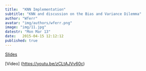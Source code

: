 ```yaml
---
title:  "KNN Implementation"
subtitle: "KNN and discussion on the Bias and Variance Dilemma"
author: "Wferr"
avatar: "img/authors/wferr.png"
image: "img/11.jpg"
datestr: "Mon Mar 13"
date:   2015-04-15 12:12:12
published: true
---
```


[Slides](https://docs.google.com/presentation/d/1k33EgQt5GlaJKrK9XNuaCH4TN7Nmf6FY-ANKx3CpiaU/edit?usp=sharing)

[Video] (https://youtu.be/zCLtAJVv60c)
